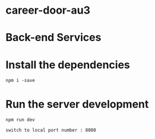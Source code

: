 # career-door-au3

# Back-end Services

# Install the dependencies

```
npm i -save

```

# Run the server development

```
npm run dev

```

```
switch to local port number : 8080

```
